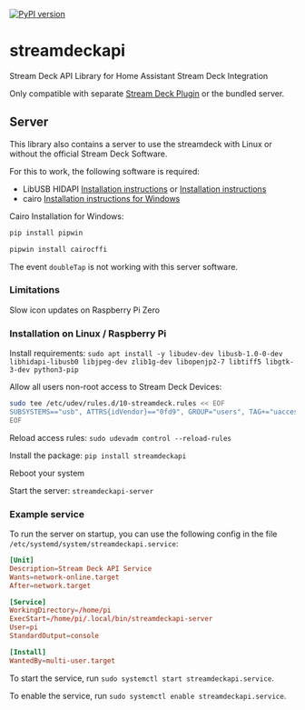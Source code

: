 [![PyPI version](https://badge.fury.io/py/streamdeckapi.svg)](https://badge.fury.io/py/streamdeckapi)

# streamdeckapi
Stream Deck API Library for Home Assistant Stream Deck Integration

Only compatible with separate [Stream Deck Plugin](https://github.com/Patrick762/streamdeckapi-plugin) or the bundled server.

## Server
This library also contains a server to use the streamdeck with Linux or without the official Stream Deck Software.

For this to work, the following software is required:

- LibUSB HIDAPI [Installation instructions](https://python-elgato-streamdeck.readthedocs.io/en/stable/pages/backend_libusb_hidapi.html) or [Installation instructions](https://github.com/jamesridgway/devdeck/wiki/Installation)
- cairo [Installation instructions for Windows](https://stackoverflow.com/a/73913080)

Cairo Installation for Windows:
```bash
pip install pipwin

pipwin install cairocffi
```

The event `doubleTap` is not working with this server software.

### Limitations
Slow icon updates on Raspberry Pi Zero

### Installation on Linux / Raspberry Pi

Install requirements:
`sudo apt install -y libudev-dev libusb-1.0-0-dev libhidapi-libusb0 libjpeg-dev zlib1g-dev libopenjp2-7 libtiff5 libgtk-3-dev python3-pip`

Allow all users non-root access to Stream Deck Devices:
```bash
sudo tee /etc/udev/rules.d/10-streamdeck.rules << EOF
SUBSYSTEMS=="usb", ATTRS{idVendor}=="0fd9", GROUP="users", TAG+="uaccess"
EOF
```

Reload access rules:
`sudo udevadm control --reload-rules`

Install the package:
`pip install streamdeckapi`

Reboot your system

Start the server:
`streamdeckapi-server`

### Example service
To run the server on startup, you can use the following config in the file `/etc/systemd/system/streamdeckapi.service`:

```conf
[Unit]
Description=Stream Deck API Service
Wants=network-online.target
After=network.target

[Service]
WorkingDirectory=/home/pi
ExecStart=/home/pi/.local/bin/streamdeckapi-server
User=pi
StandardOutput=console

[Install]
WantedBy=multi-user.target
```

To start the service, run `sudo systemctl start streamdeckapi.service`.

To enable the service, run `sudo systemctl enable streamdeckapi.service`.
